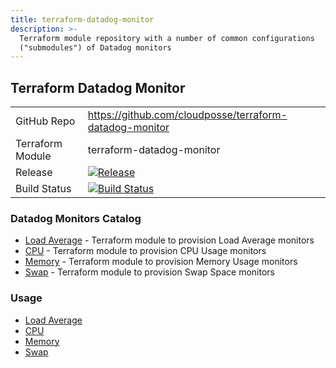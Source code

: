 ```yaml
---
title: terraform-datadog-monitor
description: >-
  Terraform module repository with a number of common configurations
  ("submodules") of Datadog monitors
---
```


## Terraform Datadog Monitor

|                  |                                                                                                                                                                |
|:-----------------|:---------------------------------------------------------------------------------------------------------------------------------------------------------------|
| GitHub Repo      | <https://github.com/cloudposse/terraform-datadog-monitor>                                                                                                      |
| Terraform Module | terraform-datadog-monitor                                                                                                                                      |
| Release          | [![Release](https://img.shields.io/github/release/cloudposse/terraform-datadog-monitor.svg)](https://github.com/cloudposse/terraform-datadog-monitor/releases) |
| Build Status     | [![Build Status](https://travis-ci.org/cloudposse/terraform-datadog-monitor.svg?branch=master)](https://travis-ci.org/cloudposse/terraform-datadog-monitor)    |

### Datadog Monitors Catalog

- [Load Average](https://github.com/cloudposse/terraform-datadog-monitor/tree/master/modules/load_average) - Terraform module to provision Load Average monitors
- [CPU](https://github.com/cloudposse/terraform-datadog-monitor/tree/master/modules/cpu) - Terraform module to provision CPU Usage monitors
- [Memory](https://github.com/cloudposse/terraform-datadog-monitor/tree/master/modules/memory) - Terraform module to provision Memory Usage monitors
- [Swap](https://github.com/cloudposse/terraform-datadog-monitor/tree/master/modules/swap) - Terraform module to provision Swap Space monitors

### Usage

- [Load Average](https://github.com/cloudposse/terraform-datadog-monitor/tree/master/modules/load_average)
- [CPU](https://github.com/cloudposse/terraform-datadog-monitor/tree/master/modules/cpu)
- [Memory](https://github.com/cloudposse/terraform-datadog-monitor/tree/master/modules/memory)
- [Swap](https://github.com/cloudposse/terraform-datadog-monitor/tree/master/modules/swap)
